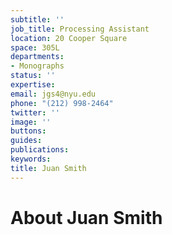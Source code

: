 ```yaml
---
subtitle: ''
job_title: Processing Assistant
location: 20 Cooper Square
space: 305L
departments:
- Monographs
status: ''
expertise: 
email: jgs4@nyu.edu
phone: "(212) 998-2464"
twitter: ''
image: ''
buttons: 
guides: 
publications: 
keywords: 
title: Juan Smith
---
```


# About Juan Smith